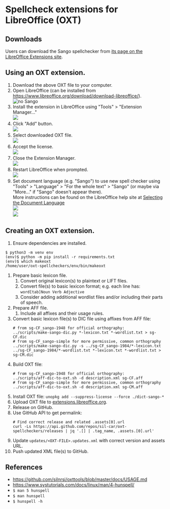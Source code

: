 # Spellcheck extensions for LibreOffice (OXT)

## Downloads

Users can download the Sango spellchecker from
[its page on the LibreOffice Extensions site](https://extensions.libreoffice.org/en/extensions/show/34153).

## Using an OXT extension.

1. Download the above OXT file to your computer.
1. Open LibreOffice (can be installed from https://www.libreoffice.org/download/download-libreoffice/).  
![no Sango](data/2023-06-22_002.png)  
1. Install the extension in LibreOffice using "Tools" > "Extension Manager..."  
![](data/2023-06-22_003.png)  
1. Click "Add" button.  
![](data/2023-06-22_004.png)  
1. Select downloaded OXT file.  
![](data/2023-06-22_005.png)  
1. Accept the license.  
![](data/2023-06-22_006.png)  
1. Close the Extension Manager.  
![](data/2023-06-22_007.png)  
1. Restart LibreOffice when prompted.  
![](data/2023-06-22_008.png)  
1. Set document language (e.g. "Sango") to use new spell checker using "Tools" > "Language" > "For the whole text" > "Sango" (or maybe via "More..." if "Sango" doesn't appear there).  
   More instructions can be found on the LibreOffice help site at [Selecting the Document Language](https://help.libreoffice.org/7.5/en-US/text/shared/guide/language_select.html)  
![](data/2023-06-22_009.png)  
![](data/2023-06-22_010.png)  


## Creating an OXT extension.

1. Ensure dependencies are installed.
  ```
  $ python3 -m venv env
  (env)$ python -m pip install -r requirements.txt
  (env)$ which makeoxt
  /home/user/oxt-spellcheckers/env/bin/makeoxt
  ```
1. Prepare basic lexicon file.
   1. Convert original lexicon(s) to plaintext or LIFT files.
   1. Convert file(s) to basic lexicon format; e.g. each line has: `word[tab]Noun Verb Adjective`
   1. Consider adding additional wordlist files and/or including their parts of speech.
1. Prepare AFF file.
   1. Include all affixes and their usage rules.
1. Convert basic lexicon file(s) to DIC file using affixes from AFF file:
   ```
   # from sg-CF_sango-1948 for official orthography:
   ../scripts/make-sango-dic.py *-lexicon.txt *-wordlist.txt > sg-CF.dic
   # from sg-CF_sango-simple for more permissive, common orthography
   ../scripts/make-sango-dic.py -s ../sg-CF_sango-1984/*-lexicon.txt ../sg-CF_sango-1984/*-wordlist.txt *-lexicon.txt *-wordlist.txt > sg-CM.dic
   ```
1. Build OXT file:
   ```
   # from sg-CF_sango-1948 for official orthography:
   ../scripts/aff-dic-to-oxt.sh -d description.xml sg-CF.aff
   # from sg-CF_sango-simple for more permissive, common orthography
   ../scripts/aff-dic-to-oxt.sh -d description.xml sg-CM.aff
   ```
1. Install OXT file: `unopkg add --suppress-license --force ./dict-sango-*`
1. Upload OXT file to [extensions.libreoffice.org](https://extensions.libreoffice.org).
1. Release on GitHub.
1. Use GitHub API to get permalink:
   ```
   # Find correct release and related .assets[0].url
   curl -Ls https://api.github.com/repos/sil-car/oxt-spellcheckers/releases | jq '.[] | .tag_name, .assets.[0].url'
   ```
1. Update `updates/<OXT-FILE>.updates.xml` with correct version and assets URL.
1. Push updated XML file(s) to GitHub.

## References

- https://github.com/silnrsi/oxttools/blob/master/docs/USAGE.md
- https://www.systutorials.com/docs/linux/man/4-hunspell/
- ```$ man 5 hunspell```
- ```$ man hunspell```
- ```$ hunspell -h```

